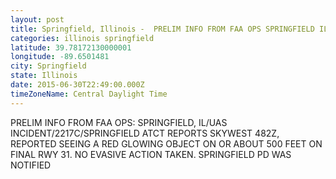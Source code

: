 ```yaml
---
layout: post
title: Springfield, Illinois -  PRELIM INFO FROM FAA OPS SPRINGFIELD IL UAS INCIDENT 2217C SPRINGFIELD ATCT REPORTS SKYWEST
categories: illinois springfield
latitude: 39.78172130000001
longitude: -89.6501481
city: Springfield
state: Illinois
date: 2015-06-30T22:49:00.000Z
timeZoneName: Central Daylight Time
---
```



PRELIM INFO FROM FAA OPS: SPRINGFIELD, IL/UAS INCIDENT/2217C/SPRINGFIELD ATCT REPORTS SKYWEST 482Z, REPORTED SEEING A RED GLOWING OBJECT ON OR ABOUT 500 FEET ON FINAL RWY 31. NO EVASIVE ACTION TAKEN. SPRINGFIELD PD WAS NOTIFIED 